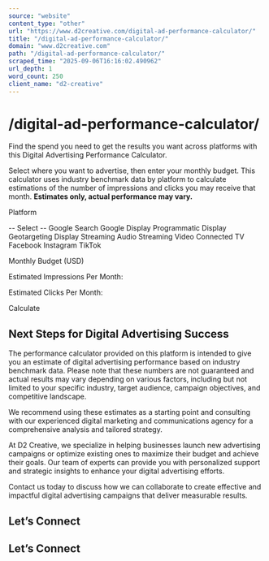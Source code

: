 ```yaml
---
source: "website"
content_type: "other"
url: "https://www.d2creative.com/digital-ad-performance-calculator/"
title: "/digital-ad-performance-calculator/"
domain: "www.d2creative.com"
path: "/digital-ad-performance-calculator/"
scraped_time: "2025-09-06T16:16:02.490962"
url_depth: 1
word_count: 250
client_name: "d2-creative"
---
```


# /digital-ad-performance-calculator/

Find the spend you need to get the results you want across platforms with this Digital Advertising Performance Calculator.

Select where you want to advertise, then enter your monthly budget. This calculator uses industry benchmark data by platform to calculate estimations of the number of impressions and clicks you may receive that month. **Estimates only, actual performance may vary.**

Platform

\-- Select -- Google Search Google Display Programmatic Display Geotargeting Display Streaming Audio Streaming Video Connected TV Facebook Instagram TikTok

Monthly Budget (USD)

Estimated Impressions Per Month:

Estimated Clicks Per Month:

Calculate

## Next Steps for Digital Advertising Success

The performance calculator provided on this platform is intended to give you an estimate of digital advertising performance based on industry benchmark data. Please note that these numbers are not guaranteed and actual results may vary depending on various factors, including but not limited to your specific industry, target audience, campaign objectives, and competitive landscape.

We recommend using these estimates as a starting point and consulting with our experienced digital marketing and communications agency for a comprehensive analysis and tailored strategy.

At D2 Creative, we specialize in helping businesses launch new advertising campaigns or optimize existing ones to maximize their budget and achieve their goals. Our team of experts can provide you with personalized support and strategic insights to enhance your digital advertising efforts.

Contact us today to discuss how we can collaborate to create effective and impactful digital advertising campaigns that deliver measurable results.

## Let’s Connect

## Let’s Connect
